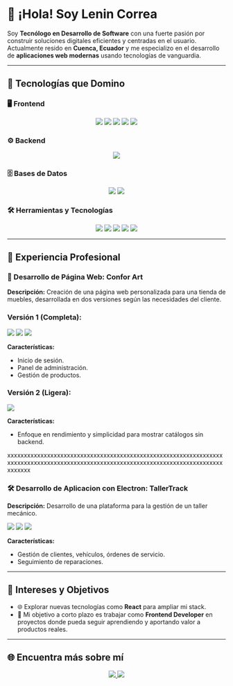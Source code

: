 # 👋 ¡Hola! Soy **Lenin Correa**

Soy **Tecnólogo en Desarrollo de Software** con una fuerte pasión por construir soluciones digitales eficientes y centradas en el usuario. Actualmente resido en **Cuenca, Ecuador** y me especializo en el desarrollo de **aplicaciones web modernas** usando tecnologías de vanguardia.

---

## 🚀 Tecnologías que Domino

### 🖥️ Frontend
<p align="center">
  <img src="https://img.shields.io/badge/Angular-%23DD0031?logo=angular&logoColor=white"/>
  <img src="https://img.shields.io/badge/HTML5-%23E34F26?logo=html5&logoColor=white"/>
  <img src="https://img.shields.io/badge/CSS3-%231572B6?logo=css3&logoColor=white"/>
  <img src="https://img.shields.io/badge/JavaScript-%23F7DF1E?logo=javascript&logoColor=black"/>
  <img src="https://img.shields.io/badge/TypeScript-%23007ACC?logo=typescript&logoColor=white"/>
</p>

### ⚙️ Backend
<p align="center">
  <img src="https://img.shields.io/badge/Spring-%236DB33F?logo=spring&logoColor=white"/>
</p>

### 🗄️ Bases de Datos
<p align="center">
  <img src="https://img.shields.io/badge/MySQL-%234479A1?logo=mysql&logoColor=white"/>
  <img src="https://img.shields.io/badge/MongoDB-%2303A24A?logo=mongodb&logoColor=white"/>
</p>

### 🛠️ Herramientas y Tecnologías
<p align="center">
  <img src="https://img.shields.io/badge/Git-%23F1502F?logo=git&logoColor=white"/>
  <img src="https://img.shields.io/badge/GitHub-%23121011?logo=github&logoColor=white"/>
  <img src="https://img.shields.io/badge/Docker-%2300A5D8?logo=docker&logoColor=white"/>
  <img src="https://img.shields.io/badge/Postman-%1d97c2?logo=postman&logoColor=white"/>
  <img src="https://img.shields.io/badge/trello-%2300A5D8?logo=trello&logoColor=white"/>
</p>

---

## 💼 Experiencia Profesional

### 🛒 Desarrollo de Página Web: Confor Art 
**Descripción:** Creación de una página web personalizada para una tienda de muebles, desarrollada en dos versiones según las necesidades del cliente.

### Versión 1 (Completa):
<p align="left">
  <img src="https://img.shields.io/badge/Angular-%23DD0031?logo=angular&logoColor=white"/>
  <img src="https://img.shields.io/badge/Spring-%236DB33F?logo=spring&logoColor=white"/>
  <img src="https://img.shields.io/badge/MySQL-%234479A1?logo=mysql&logoColor=white"/>
 </p>
 
  **Características:**
   - Inicio de sesión.
   - Panel de administración.
   - Gestión de productos.

### Versión 2 (Ligera):
<p align="left">
  <img src="https://img.shields.io/badge/Astro-%23FF5D00?logo=astro&logoColor=white"/>
</p>
    
  **Características:**
  - Enfoque en rendimiento y simplicidad para mostrar catálogos sin backend.

xxxxxxxxxxxxxxxxxxxxxxxxxxxxxxxxxxxxxxxxxxxxxxxxxxxxxxxxxxxxxxxxxxxxxxxxxxxxxxxxxxxxxxxxxxxxxxxxxxxxxxxxxxxxxxxxxxxxxxxxxxxxxxxxxxxxxxxxx

### 🛠️ Desarrollo de Aplicacion con Electron: TallerTrack 
**Descripción:** Desarrollo de una plataforma para la gestión de un taller mecánico.
<p align="left">
  <img src="https://img.shields.io/badge/electron-%23007ACC?logo=electron&logoColor=white"/>
  <img src="https://img.shields.io/badge/Spring-%236DB33F?logo=spring&logoColor=white"/>
  <img src="https://img.shields.io/badge/MySQL-%234479A1?logo=mysql&logoColor=white"/>
 </p>

**Características:**
- Gestión de clientes, vehículos, órdenes de servicio.
- Seguimiento de reparaciones.

---

## 🌱 Intereses y Objetivos

- 🌐 Explorar nuevas tecnologías como **React** para ampliar mi stack.
- 🎯 Mi objetivo a corto plazo es trabajar como **Frontend Developer** en proyectos donde pueda seguir aprendiendo y aportando valor a productos reales.

---

## 🌐 Encuentra más sobre mí

<p align="center">
  <a href="https://www.linkedin.com/in/lenin-correa-b496b5272/" target="_blank">
    <img src="https://img.shields.io/badge/LinkedIn-%230A66C2?logo=linkedin&logoColor=white" />
  </a>
  <a href="https://github.com/x-jirox" target="_blank">
    <img src="https://img.shields.io/badge/GitHub-%23121011?logo=github&logoColor=white"/>
  </a>
</p>

